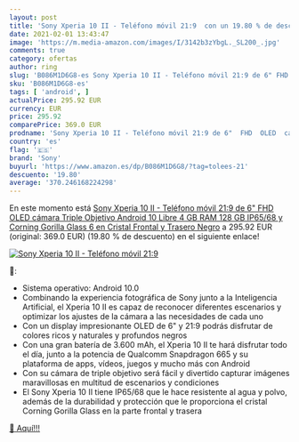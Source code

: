```yaml
---
layout: post
title: 'Sony Xperia 10 II - Teléfono móvil 21:9  con un 19.80 % de descuento'
date: 2021-02-01 13:43:47
image: 'https://m.media-amazon.com/images/I/3142b3zYbgL._SL200_.jpg'
comments: true
category: ofertas
author: ring
slug: 'B086M1D6G8-es Sony Xperia 10 II - Teléfono móvil 21:9 de 6" FHD OLED...'
sku: 'B086M1D6G8-es'
tags: [ 'android', ]
actualPrice: 295.92 EUR
currency: EUR
price: 295.92
comparePrice: 369.0 EUR
prodname: 'Sony Xperia 10 II - Teléfono móvil 21:9 de 6"  FHD  OLED  cámara Triple Objetivo  Android 10  Libre  4 GB RAM  128 GB  IP65/68 y Corning Gorilla Glass 6 en Cristal Frontal y Trasero   Negro'
country: 'es'
flag: '🇪🇸'
brand: 'Sony'
buyurl: 'https://www.amazon.es/dp/B086M1D6G8/?tag=tolees-21'
descuento: '19.80'
average: '370.246168224298'
---
```


En este momento está [Sony Xperia 10 II - Teléfono móvil 21:9 de 6"  FHD  OLED  cámara Triple Objetivo  Android 10  Libre  4 GB RAM  128 GB  IP65/68 y Corning Gorilla Glass 6 en Cristal Frontal y Trasero   Negro](https://www.amazon.es/dp/B086M1D6G8/?tag=tolees-21) a 295.92 EUR (original: 369.0 EUR) (19.80 %  de descuento) en el siguiente enlace!

[![Sony Xperia 10 II - Teléfono móvil 21:9 ](https://m.media-amazon.com/images/I/3142b3zYbgL._SL200_.jpg)](https://www.amazon.es/dp/B086M1D6G8/?tag=tolees-21)

🔎:

- Sistema operativo: Android 10.0
- Combinando la experiencia fotográfica de Sony junto a la Inteligencia Artificial, el Xperia 10 II es capaz de reconocer diferentes escenarios y optimizar los ajustes de la cámara a las necesidades de cada uno
- Con un display impresionante OLED de 6" y 21:9 podrás disfrutar de colores ricos y naturales y profundos negros
- Con una gran batería de 3.600 mAh, el Xperia 10 II te hará disfrutar todo el día, junto a la potencia de Qualcomm Snapdragon 665 y su plataforma de apps, vídeos, juegos y mucho más con Android
- Con su cámara de triple objetivo será fácil y divertido capturar imágenes maravillosas en multitud de escenarios y condiciones
- El Sony Xperia 10 II tiene IP65/68 que le hace resistente al agua y polvo, además de la durabilidad y protección que le proporciona el cristal Corning Gorilla Glass en la parte frontal y trasera

[🛒 Aquí!!!](https://www.amazon.es/dp/B086M1D6G8/?tag=tolees-21)

